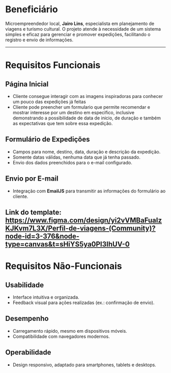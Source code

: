 # Beneficiário

Microempreendedor local, **Jairo Lins**, especialista em planejamento de viagens e turismo cultural. O projeto atende à necessidade de um sistema simples e eficaz para gerenciar e promover expedições, facilitando o registro e envio de informações.

---

# Requisitos Funcionais

## Página Inicial
- Cliente consegue interagir com as imagens inspiradoras para conhecer um pouco das expedições já feitas
- Cliente pode preencher um formulario que permite recomendar e mostrar interesse por um destino em especifico, inclusive demonstrando a possibilidade de data de inicio, de duração e também as expectativas que tem sobre essa expedição.

## Formulário de Expedições
- Campos para nome, destino, data, duração e descrição da expedição.
- Somente datas válidas, nenhuma data que já tenha passado.
- Envio dos dados preenchidos para o e-mail configurado.

## Envio por E-mail
- Integração com **EmailJS** para transmitir as informações do formulário ao cliente.


Link do template: https://www.figma.com/design/yi2vVMBaFuaIzKJKvm7L3X/Perfil-de-viagens-(Community)?node-id=3-376&node-type=canvas&t=sHiYS5ya0PI3IhUV-0
---

# Requisitos Não-Funcionais

## Usabilidade
- Interface intuitiva e organizada.
- Feedback visual para ações realizadas (ex.: confirmação de envio).

## Desempenho
- Carregamento rápido, mesmo em dispositivos móveis.
- Compatibilidade com navegadores modernos.

## Operabilidade
- Design responsivo, adaptado para smartphones, tablets e desktops.
